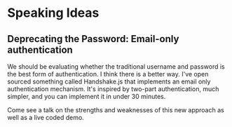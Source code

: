 # Speaking Ideas

## Deprecating the Password: Email-only authentication

We should be evaluating whether the traditional username and password is the best form of authentication. I think there is a better way. I've open sourced something called Handshake.js that implements an email only authentication mechanism. It's inspired by two-part authentication, much simpler, and you can implement it in under 30 minutes. 

Come see a talk on the strengths and weaknesses of this new approach as well as a live coded demo.

